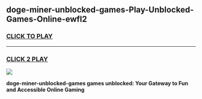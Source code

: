 
## doge-miner-unblocked-games-Play-Unblocked-Games-Online-ewfl2
<h3>
<a href="https://premium76.site?title=doge-miner-unblocked-games&ref=25A">CLICK TO PLAY</a></h3>
<hr>

<h3>
<a href="https://premium76.site?title=doge-miner-unblocked-games&ref=25A">CLICK 2 PLAY</a>
  
</h3>

<a href="https://premium76.site?title=doge-miner-unblocked-games&ref=25A"><img src="https://clearcache.store/games.png"></a>


**doge-miner-unblocked-games games unblocked: Your Gateway to Fun and Accessible Online Gaming**
